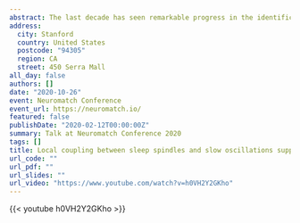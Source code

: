 ```yaml
---
abstract: The last decade has seen remarkable progress in the identification of the neural signatures of sleep-dependent consolidation. Yet, with rare exceptions, most advances have emerged from the field of declarative memory. This imbalance may obey to the substantial evidence suggesting that only hippocampal dependent tasks benefit from sleep. Overnight reactivation of hippocampal memories appears to depend on the precise synchrony between slow oscillations (SO) and sleep spindles. Here, we sought to examine whether this coupling is also critical for the consolidation of human motor memories. We hypothesized that if the level of coupling between SO and spindles is also critical for the consolidation of motor memories then it should predict long-term memory overnight. Given that the role of sleep in sensorimotor adaptation is somewhat controversial, in Experiment 1 (n = 46) we tested this hypothesis by manipulating the proximity between visuomotor adaptation (VMA) and sleep. This procedure has been implemented successfully for declarative memories. We found that sleeping immediately after learning increased memory retention by 35% compared to sleeping 14 hours later (p<0.05), an effect that persisted for at least two weeks. Next, in Experiment 2, we sought to identify the neural signatures supporting sleep consolidation of visuomotor adaptation. To this end, a new set of subjects (n = 10) were exposed to a VMA session or a control session in which no perturbation was applied (CTL), and went to sleep 10 min later. We found that adaptation to a visual rotation increased the density of spindles during NREM3 over the electrodes contralateral to the trained hand (p=0.05). This effect was mostly driven by the electrodes placed over the left sensorimotor cortex. Although visuomotor adaptation did not affect the density of SOs (p>0.05), it substantially modulated the spindle-SO coupling in an inter-hemispheric manner (p<0.001), suggesting it may rather increase the ability of slow oscillations to promote thalamic spindles. Critically, spindles associated with a SO predicted long-term memory overnight, whereas uncoupled spindles didn’t. In conclusion, we have shown that sleep modulates the consolidation of visuomotor adaptation by increasing the level of coupling between spindles and slow oscillations in an inter-hemispheric manner during NREM3 sleep. Our findings provide compelling evidence for a role of the spindle-SO coupling in the stabilization of motor memories, and open the possibility of a common mechanism at the basis of procedural and declarative memory.
address:
  city: Stanford
  country: United States
  postcode: "94305"
  region: CA
  street: 450 Serra Mall
all_day: false
authors: []
date: "2020-10-26"
event: Neuromatch Conference
event_url: https://neuromatch.io/
featured: false
publishDate: "2020-02-12T00:00:00Z"
summary: Talk at Neuromatch Conference 2020
tags: []
title: Local coupling between sleep spindles and slow oscillations supports consolidation of visuomotor adaptation
url_code: ""
url_pdf: ""
url_slides: ""
url_video: "https://www.youtube.com/watch?v=h0VH2Y2GKho"
---
```


{{< youtube h0VH2Y2GKho >}}

